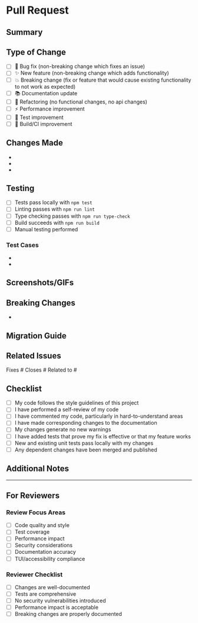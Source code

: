 # Pull Request

## Summary
<!-- Provide a brief description of the changes in this PR -->

## Type of Change
<!-- Mark the relevant option with an "x" -->
- [ ] 🐛 Bug fix (non-breaking change which fixes an issue)
- [ ] ✨ New feature (non-breaking change which adds functionality)
- [ ] 💥 Breaking change (fix or feature that would cause existing functionality to not work as expected)
- [ ] 📚 Documentation update
- [ ] 🔧 Refactoring (no functional changes, no api changes)
- [ ] ⚡ Performance improvement
- [ ] 🧪 Test improvement
- [ ] 🔨 Build/CI improvement

## Changes Made
<!-- List the main changes made in this PR -->
- 
- 
- 

## Testing
<!-- Describe the tests you ran to verify your changes -->
- [ ] Tests pass locally with `npm test`
- [ ] Linting passes with `npm run lint`
- [ ] Type checking passes with `npm run type-check`
- [ ] Build succeeds with `npm run build`
- [ ] Manual testing performed

### Test Cases
<!-- Describe specific test cases if applicable -->
- 
- 

## Screenshots/GIFs
<!-- If applicable, add screenshots or GIFs to demonstrate the changes -->

## Breaking Changes
<!-- If this introduces breaking changes, list them here -->
- 

## Migration Guide
<!-- If this introduces breaking changes, provide migration steps -->

## Related Issues
<!-- Link any related issues -->
Fixes #
Closes #
Related to #

## Checklist
<!-- Mark completed items with an "x" -->
- [ ] My code follows the style guidelines of this project
- [ ] I have performed a self-review of my code
- [ ] I have commented my code, particularly in hard-to-understand areas
- [ ] I have made corresponding changes to the documentation
- [ ] My changes generate no new warnings
- [ ] I have added tests that prove my fix is effective or that my feature works
- [ ] New and existing unit tests pass locally with my changes
- [ ] Any dependent changes have been merged and published

## Additional Notes
<!-- Add any additional notes or context for reviewers -->

---

## For Reviewers
<!-- This section is for reviewers to use -->
### Review Focus Areas
- [ ] Code quality and style
- [ ] Test coverage
- [ ] Performance impact
- [ ] Security considerations
- [ ] Documentation accuracy
- [ ] TUI/accessibility compliance

### Reviewer Checklist
- [ ] Changes are well-documented
- [ ] Tests are comprehensive
- [ ] No security vulnerabilities introduced
- [ ] Performance impact is acceptable
- [ ] Breaking changes are properly documented